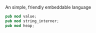An simple, friendly embeddable language

```rust
pub mod value;
pub mod string_interner;
pub mod heap;
```
